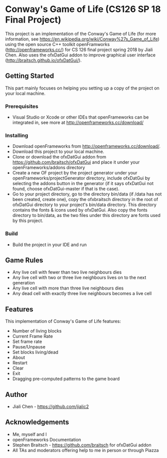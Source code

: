 # Conway's Game of Life (CS126 SP 18 Final Project)
This project is an implementation of the Conway's Game of Life (for more information, see https://en.wikipedia.org/wiki/Conway%27s_Game_of_Life) using the open source C++ toolkit openFramworks (http://openframeworks.cc/) for CS 126 final project spring 2018 by Jiali Chen. Also uses the ofxDatGui addon to improve graphical user interface (http://braitsch.github.io/ofxDatGui/).
## Getting Started
This part mainly focuses on helping you setting up a copy of the project on your local machine.
### Prerequisites
- Visual Studio or Xcode or other IDEs that openFrameworks can be integrated in, see more at http://openframeworks.cc/download/
### Installing
- Download openFrameworks from http://openframeworks.cc/download/.
- Download this project to your local machine.
- Clone or download the ofxDatGui addon from https://github.com/braitsch/ofxDatGui and place it under your openFrameworks/addons directory
- Create a new OF project by the project generator under your openFrameworks/projectGenerator directory, include ofxDatGui by selecting the addons button in the generator (if it says ofxDatGui not found, choose ofxDatGui-master if that is the case).
- Go to your project directory, go to the directory bin/data (if /data has not been created, create one), copy the ofxbraitsch directory in the root of ofxDatGui directory to your project's bin/data directory. This directory contains the fonts & icons used by ofxDatGui. Also copy the fonts directory to bin/data, as the two files under this directory are fonts used by this project.
### Build
- Build the project in your IDE and run
## Game Rules
- Any live cell with fewer than two live neighbours dies
- Any live cell with two or three live neighbours lives on to the next generation
- Any live cell with more than three live neighbours dies
- Any dead cell with exactly three live neighbours becomes a live cell
## Features
This implementation of Conway's Game of Life features:
- Number of living blocks
- Current Frame Rate
- Set frame rate      
- Pause/Unpause
- Set blocks living/dead
- About    
- Restart
- Clear    
- Exit      
- Dragging pre-computed patterns to the game board
## Author
- Jiali Chen - https://github.com/jialic2
## Acknowledgements
- Me, myself and I
- openFrameworks Documentation
- Stephen Braitsch - https://github.com/braitsch for ofxDatGui addon
- All TAs and moderators offering help to me in person or through Piazza
